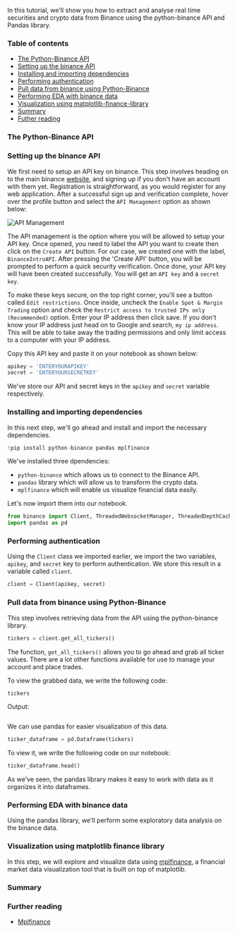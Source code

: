 In this tutorial, we'll show you how to extract and analyse real time securities and crypto data from Binance using the python-binance API and Pandas library. 

### Table of contents
- [The Python-Binance API](#the-python-binance-api)
- [Setting up the binance API](#setting-up-the-binace-api)
- [Installing and importing dependencies](#installing-and-importing-dependencies)
- [Performing authentication](#performing-authentication)
- [Pull data from binance using Python-Binance](#pull-data-from-binance-using-python-binance)
- [Performing EDA with binance data](#performing-eda-with-binance-data)
- [Visualization using matplotlib-finance-library](#visualization-using-candlesticks)
- [Summary](#summary)
- [Futher reading](#further-reading)

### The Python-Binance API


### Setting up the binance API
We first need to setup an API key on binance. This step involves heading on to the main binance [website](https://www.binance.com/en), and signing up if you don't have an account with them yet. Registration is straightforward, as you would register for any web application. After a successful sign up and verification complete, hover over the profile button and select the `API Management` option as shown below:

![API Management](/engineering-education/a-gentle-introduction-to-the-python-binance-api/api.png)

The API management is the option where you will be allowed to setup your API key. Once opened, you need to label the API you want to create then click on the `Create API` button. For our case, we created one with the label, `BinanceIntroAPI`. After pressing the 'Create API' button, you will be prompted to perform a quick security verification. Once done, your API key will have been created successfully. You will get an `API key` and a `secret key`. 

To make these keys secure, on the top right corner, you'll see a button called `Edit restrictions`. Once inside, uncheck the `Enable Spot & Margin Trading` option and check the `Restrict access to trusted IPs only (Recommended)` option. Enter your IP address then click save. If you don't know your IP address just head on to Google and search, `my ip address`. This will be able to take away the trading permissions and only limit access to a computer with your IP address. 

Copy this API key and paste it on your notebook as shown below:

```python
apikey = 'ENTERYOURAPIKEY'
secret = 'ENTERYOURSECRETKEY'
```
We've store our API and secret keys in the `apikey` and `secret` variable respectively.

### Installing and importing dependencies
In this next step, we'll go ahead and install and import the necessary dependencies.

```python
!pip install python-binance pandas mplfinance
```
We've installed three dpendencies:
- `python-binance` which allows us to connect to the Binance API.
- `pandas` library which will allow us to transform the crypto data.
- `mplfinance` which will enable us visualize financial data easily.  

Let's now import them into our notebook.

```python
from binance import Client, ThreadedWebsocketManager, ThreadedDepthCacheManager
import pandas as pd
```
### Performing authentication
Using the `Client` class we imported earlier, we import the two variables, `apikey`, and `secret` key to perform authentication. We store this result in a variable called `client`.

```python
client = Client(apikey, secret)
```

### Pull data from binance using Python-Binance
This step involves retrieving data from the API using the python-binance library.

```python
tickers = client.get_all_tickers()
```
The function, `get_all_tickers()` allows you to go ahead and grab all ticker values. There are a lot other functions available for use to manage your account and place trades.

To view the grabbed data, we write the following code:

```python
tickers
```

Output:
```bash

```
We can use pandas for easier visualization of this data.

```python
ticker_dataframe = pd.Dataframe(tickers)
```
To view it, we write the following code on our notebook:

```python
ticker_dataframe.head()
```
As we've seen, the pandas library makes it easy to work with data as it organizes it into dataframes.

### Performing EDA with binance data
Using the pandas library, we'll perform some exploratory data analysis on the binance data.

### Visualization using matplotlib finance library
In this step, we will explore and visualize data using [mplfinance](https://github.com/matplotlib/mplfinance), a financial market data visualization tool that is built on top of matplotlib.

### Summary

### Further reading
- [Mplfinance](https://github.com/matplotlib/mplfinance)